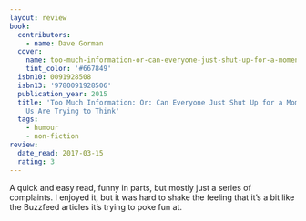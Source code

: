 ```yaml
---
layout: review
book:
  contributors:
    - name: Dave Gorman
  cover:
    name: too-much-information-or-can-everyone-just-shut-up-for-a-moment-some-of-us-are-trying-to-think.jpg
    tint_color: '#667849'
  isbn10: 0091928508
  isbn13: '9780091928506'
  publication_year: 2015
  title: 'Too Much Information: Or: Can Everyone Just Shut Up for a Moment, Some of
    Us Are Trying to Think'
  tags:
    - humour
    - non-fiction
review:
  date_read: 2017-03-15
  rating: 3
---
```


A quick and easy read, funny in parts, but mostly just a series of complaints. I enjoyed it, but it was hard to shake the feeling that it’s a bit like the Buzzfeed articles it’s trying to poke fun at.
